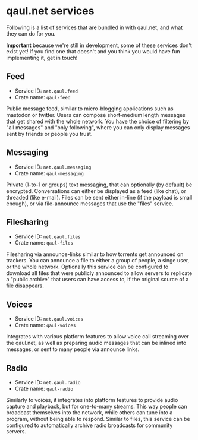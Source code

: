 # qaul.net services

Following is a list of services that are bundled in with qaul.net, and
what they can do for you.

**Important** because we're still in development, some of these
services don't exist yet!  If you find one that doesn't and you think
you would have fun implementing it, get in touch!

## Feed

* Service ID: `net.qaul.feed`
* Crate name: `qaul-feed`

Public message feed, similar to micro-blogging applications such as
mastodon or twitter.  Users can compose short-medium length messages
that get shared with the whole network.  You have the choice of
filtering by "all messages" and "only following", where you can only
display messages sent by friends or people you trust.


## Messaging

* Service ID: `net.qaul.messaging`
* Crate name: `qaul-messaging`

Private (1-to-1 or groups) text messaging, that can optionally (by
default) be encrypted. Conversations can either be displayed as a feed
(like chat), or threaded (like e-mail).  Files can be sent either
in-line (if the payload is small enough), or via file-announce
messages that use the "files" service.

## Filesharing

* Service ID: `net.qaul.files`
* Crate name: `qaul-files`

Filesharing via announce-links similar to how torrents get announced
on trackers.  You can announce a file to either a group of people, a
singe user, or the whole network.  Optionally this service can be
configured to download all files that were publicly announced to allow
servers to replicate a "public archive" that users can have access to,
if the original source of a file disappears.


## Voices

* Service ID: `net.qaul.voices`
* Crate name: `qaul-voices`

Integrates with various platform features to allow voice call
streaming over the qaul.net, as well as preparing audio messages that
can be inlined into messages, or sent to many people via announce
links.


## Radio

* Service ID: `net.qaul.radio`
* Crate name: `qaul-radio`

Similarly to voices, it integrates into platform features to provide
audio capture and playback, but for one-to-many streams.  This way
people can broadcast themselves into the network, while others can
tune into a program, without being able to respond.  Similar to files,
this service can be configured to automatically archive radio
broadcasts for community servers.
